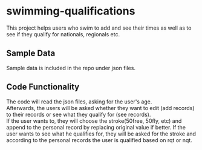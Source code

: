 # swimming-qualifications
This project helps users who swim to add and see their times as well as to see if they qualify for nationals, regionals etc.
## Sample Data
Sample data is included in the repo under json files.  
  
## Code Functionality
The code will read the json files, asking for the user's age.  
Afterwards, the users will be asked whether they want to edit (add records) to their records or see what they qualify for (see records).    
If the user wants to, they will choose the stroke(50free, 50fly, etc) and append to the personal record by replacing original value if better. If the user wants to see what he qualifies for, they will be asked for the stroke and according to the personal records the user is qualified based on rqt or nqt.
